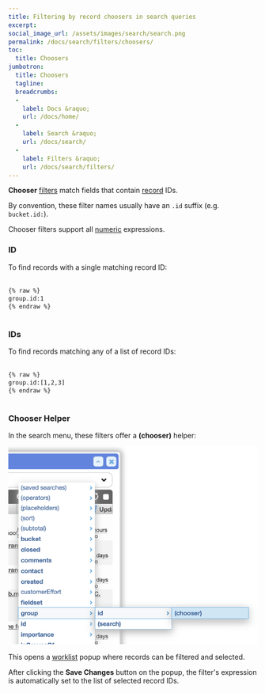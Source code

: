 ```yaml
---
title: Filtering by record choosers in search queries
excerpt:
social_image_url: /assets/images/search/search.png
permalink: /docs/search/filters/choosers/
toc:
  title: Choosers
jumbotron:
  title: Choosers
  tagline: 
  breadcrumbs:
  -
    label: Docs &raquo;
    url: /docs/home/
  -
    label: Search &raquo;
    url: /docs/search/
  -
    label: Filters &raquo;
    url: /docs/search/filters/
---
```


**Chooser** [filters](/docs/search/filters/) match fields that contain [record](/docs/records/) IDs.

By convention, these filter names usually have an `.id` suffix (e.g. `bucket.id:`).

Chooser filters support all [numeric](/docs/search/filters/numbers/) expressions.

### ID

To find records with a single matching record ID:

<pre>
<code class="language-cerb">
{% raw %}
group.id:1
{% endraw %}
</code>
</pre>

### IDs

To find records matching any of a list of record IDs:

<pre>
<code class="language-cerb">
{% raw %}
group.id:[1,2,3]
{% endraw %}
</code>
</pre>

### Chooser Helper

In the search menu, these filters offer a **(chooser)** helper:

<div class="cerb-screenshot">
<img src="/assets/images/docs/search/filters/search-filters-menu-choosers.png" class="screenshot">
</div>

This opens a [worklist](/docs/worklists/) popup where records can be filtered and selected.

After clicking the **Save Changes** button on the popup, the filter's expression is automatically set to the list of selected record IDs.

